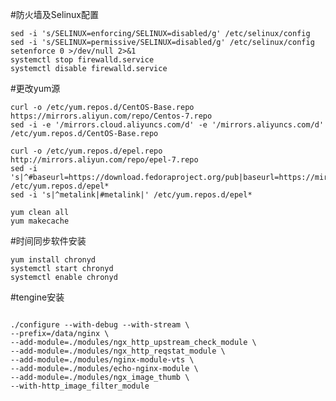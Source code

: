 #防火墙及Selinux配置

	sed -i 's/SELINUX=enforcing/SELINUX=disabled/g' /etc/selinux/config
	sed -i 's/SELINUX=permissive/SELINUX=disabled/g' /etc/selinux/config
	setenforce 0 >/dev/null 2>&1
	systemctl stop firewalld.service
	systemctl disable firewalld.service


#更改yum源

```
curl -o /etc/yum.repos.d/CentOS-Base.repo https://mirrors.aliyun.com/repo/Centos-7.repo
sed -i -e '/mirrors.cloud.aliyuncs.com/d' -e '/mirrors.aliyuncs.com/d' /etc/yum.repos.d/CentOS-Base.repo

curl -o /etc/yum.repos.d/epel.repo http://mirrors.aliyun.com/repo/epel-7.repo
sed -i 's|^#baseurl=https://download.fedoraproject.org/pub|baseurl=https://mirrors.aliyun.com|' /etc/yum.repos.d/epel*
sed -i 's|^metalink|#metalink|' /etc/yum.repos.d/epel*

yum clean all
yum makecache
```



#时间同步软件安装

```
yum install chronyd
systemctl start chronyd
systemctl enable chronyd
```





#tengine安装

```

./configure --with-debug --with-stream \
--prefix=/data/nginx \
--add-module=./modules/ngx_http_upstream_check_module \
--add-module=./modules/ngx_http_reqstat_module \
--add-module=./modules/nginx-module-vts \
--add-module=./modules/echo-nginx-module \
--add-module=./modules/ngx_image_thumb \
--with-http_image_filter_module
```

